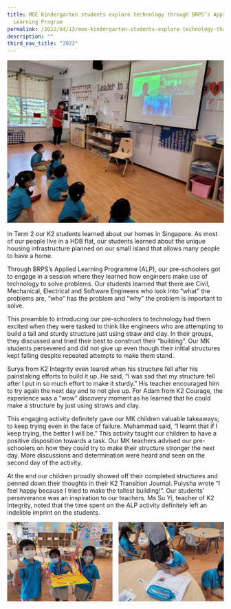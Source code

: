 ```yaml
---
title: MOE Kindergarten students explore technology through BRPS’s Applied
  Learning Program
permalink: /2022/04/13/moe-kindergarten-students-explore-technology-through-brpss-applied-learning-program/
description: ""
third_nav_title: "2022"
---
```

<img src="/images/1-2-1024x768.jpg">
<p>In Term 2 our K2 students learned about our homes in Singapore. As most of our people live in a HDB flat, our students learned about the unique housing infrastructure planned on our small island that allows many people to have a home.</p>
<p>Through BRPS’s Applied Learning Programme (ALP), our pre-schoolers got to engage in a session where they learned how engineers make use of technology to solve problems. Our students learned that there are Civil, Mechanical, Electrical and Software Engineers who look into “what” the problems are, “who” has the problem and “why” the problem is important to solve.</p>
<p>This preamble to introducing our pre-schoolers to technology had them excited when they were tasked to think like engineers who are attempting to build a tall and sturdy structure just using straw and clay. In their groups, they discussed and tried their best to construct their “building”. Our MK students persevered and did not give up even though their initial structures kept falling despite repeated attempts to make them stand.</p>
<p>Surya from K2 Integrity even teared when his structure fell after his painstaking efforts to build it up. He said, “I was sad that my structure fell after I put in so much effort to make it sturdy.” His teacher encouraged him to try again the next day and to not give up. For Adam from K2 Courage, the experience was a “wow” discovery moment as he learned that he could make a structure by just using straws and clay.</p>
<p>This engaging activity definitely gave our MK children valuable takeaways; to keep trying even in the face of failure. Muhammad said, “I learnt that if I keep trying, the better I will be.” This activity taught our children to have a positive disposition towards a task. Our MK teachers advised our pre-schoolers on how they could try to make their structure stronger the next day. More discussions and determination were heard and seen on the second day of the activity.</p>
<p>At the end our children proudly showed off their completed structures and penned down their thoughts in their K2 Transition Journal. Puiysha wrote “I feel happy because I tried to make the tallest building!”. Our students’ perseverance was an inspiration to our teachers. Ms Su Yi, teacher of K2 Integrity, noted that the time spent on the ALP activity definitely left an indelible imprint on the students.</p>
<img src="/images/alp3.png">